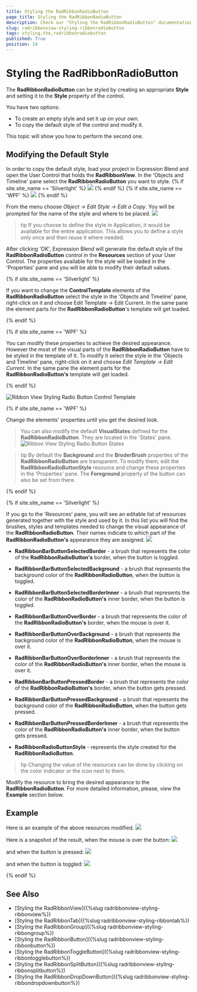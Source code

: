 ```yaml
---
title: Styling the RadRibbonRadioButton
page_title: Styling the RadRibbonRadioButton
description: Check our "Styling the RadRibbonRadioButton" documentation article for the RadRibbonView WPF control.
slug: radribbonview-styling-ribbonradiobutton
tags: styling,the,radribbonradiobutton
published: True
position: 14
---
```


# Styling the RadRibbonRadioButton

The __RadRibbonRadioButton__ can be styled by creating an appropriate __Style__ and setting it to the __Style__ property of the control.			

You have two options:

* To create an empty style and set it up on your own.
* To copy the default style of the control and modify it.

This topic will show you how to perform the second one.

## Modifying the Default Style

In order to copy the default style, load your project in Expression Blend and open the User Control that holds the __RadRibbonView__. In the 'Objects and Timeline' pane select the __RadRibbonRadioButton__ you want to style.
{% if site.site_name == 'Silverlight' %}
![](images/RibbonView_Styling_RadioButton_Locate.png)
{% endif %}
{% if site.site_name == 'WPF' %}
![](images/RibbonView_Styling_RadioButton_LocateWPF.png)
{% endif %}

From the menu choose *Object -> Edit Style -> Edit a Copy*. You will be prompted for the name of the style and where to be placed.
![](images/RibbonView_Styling_RadioButton_CreateStyle.png)

>tip If you choose to define the style in Application, it would be available for the entire application. This allows you to define a style only once and then reuse it where needed.

After clicking 'OK', Expression Blend will generate the default style of the __RadRibbonRadioButton__ control in the __Resources__ section of your User Control. The properties available for the style will be loaded in the 'Properties' pane and you will be able to modify their default values.

{% if site.site_name == 'Silverlight' %}

If you want to change the __ControlTemplate__ elements of the __RadRibbonRadioButton__ select the style in the 'Objects and Timeline' pane, right-click on it and choose Edit Template -> Edit Current. In the same pane the element parts for the __RadRibbonRadioButton__'s template will get loaded.

{% endif %}

{% if site.site_name == 'WPF' %}

You can modify these properties to achieve the desired appearance. However the most of the visual parts of the __RadRibbonRadioButton__ have to be styled in the template of it. To modify it select the style in the 'Objects and Timeline' pane, right-click on it and choose *Edit Template -> Edit Current*. In the same pane the element parts for the __RadRibbonRadioButton's__ template will get loaded.

{% endif %}

![Ribbon View Styling Radio Button Control Template](images/RibbonView_Styling_RadioButton_ControlTemplate.png)

{% if site.site_name == 'WPF' %}

Change the elements' properties until you get the desired look.

>You can also modify the default __VisualStates__ defined for the __RadRibbonRadioButton__. They are located in the 'States' pane.
>![Ribbon View Styling Radio Button States](images/RibbonView_Styling_RadioButton_States.png)

>tip By default the __Background__ and the __BroderBrush__ properties of the __RadRibbonRadioButton__ are transparent. To modify them, edit the __RadRibbonRadioButtonStyle__ resource and change these properties in the 'Properties' pane. The __Foreground__ property of the button can also be set from there.	

{% endif %}

{% if site.site_name == 'Silverlight' %}

If you go to the 'Resources' pane, you will see an editable list of resources generated together with the style and used by it. In this list you will find the brushes, styles and templates needed to change the visual appearance of the __RadRibbonRadioButton__. Their names indicate to which part of the __RadRibbonRadioButton's__ appearance they are assigned.
![](images/RibbonView_Styling_RadioButton_Resources.png)

* __RadRibbonBarButtonSelectedBorder__ - a brush that represents the color of the __RadRibbonRadioButton's__ border, when the button is toggled.              

* __RadRibbonBarButtonSelectedBackground__ - a brush that represents the background color of the __RadRibbonRadioButton__, when the button is toggled.              

* __RadRibbonBarButtonSelectedBorderInner__ - a brush that represents the color of the __RadRibbonRadioButton's__ inner border, when the button is toggled.              

* __RadRibbonBarButtonOverBorder__ - a brush that represents the color of the __RadRibbonRadioButton's__ border, when the mouse is over it.              

* __RadRibbonBarButtonOverBackground__ - a brush that represents the background color of the __RadRibbonRadioButton__, when the mouse is over it.              

* __RadRibbonBarButtonOverBorderInner__ - a brush that represents the color of the __RadRibbonRadioButton's__ inner border, when the mouse is over it.              

* __RadRibbonBarButtonPressedBorder__ - a brush that represents the color of the __RadRibbonRadioButton's__ border, when the button gets pressed.              

* __RadRibbonBarButtonPressedBackground__ - a brush that represents the background color of the __RadRibbonRadioButton__, when the button gets pressed.              

* __RadRibbonBarButtonPressedBorderInner__ - a brush that represents the color of the __RadRibbonRadioButton's__ inner border, when the button gets pressed.              

* __RadRibbonRadioButtonStyle__ - represents the style created for the __RadRibbonRadioButton__.              

>tip Changing the value of the resources can be done by clicking on the color indicator or the icon next to them.

Modify the resource to bring the desired appearance to the __RadRibbonRadioButton__. For more detailed information, please, view the __Example__ section below.

## Example

Here is an example of the above resources modified.
![](images/RibbonView_Styling_RadioButton_ResourcesModified.png)

Here is a snapshot of the result, when the mouse is over the button:
![](images/RibbonView_Styling_RadioButton_ExampleMouseOver.png)

and when the button is pressed:
![](images/RibbonView_Styling_RadioButton_ExamplePressed.png)

and when the button is toggled:
![](images/RibbonView_Styling_RadioButton_ExampleToggled.png)

{% endif %}			

## See Also
 * [Styling the RadRibbonView]({%slug radribbonview-styling-ribbonview%})
 * [Styling the RadRibbonTab]({%slug radribbonview-styling-ribbontab%})
 * [Styling the RadRibbonGroup]({%slug radribbonview-styling-ribbongroup%})
 * [Styling the RadRibbonButton]({%slug radribbonview-styling-ribbonbutton%})
 * [Styling the RadRibbonToggleButton]({%slug radribbonview-styling-ribbontogglebutton%})
 * [Styling the RadRibbonSplitButton]({%slug radribbonview-styling-ribbonsplitbutton%})
 * [Styling the RadRibbonDropDownButton]({%slug radribbonview-styling-ribbondropdownbutton%})